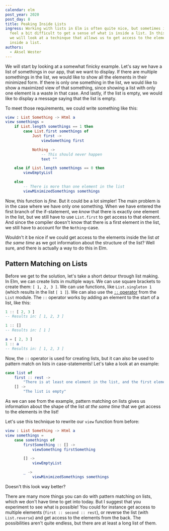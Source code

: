 ```yaml
---
calendar: elm
post_year: 2020
post_day: 8
title: Peaking Inside Lists
ingress: Working with lists in Elm is often quite nice, but sometimes it can
  feel a bit difficult to get a sense of what is inside a list. In this article
  we will look at a techinque that allows us to get access to the elements
  inside a list.
authors:
  - Aksel Wester
---
```

We will start by looking at a somewhat finicky example. Let's say we have a list of somethings in our app, that we want to display. If there are multiple somethings in the list, we would like to show all the elements in their minimized form. If there is only one something in the list, we would like to show a maximized view of that something, since showing a list with only one element is a waste in that case. And lastly, if the list is empty, we would like to display a message saying that the list is empty.

To meet those requirements, we could write something like this:

```elm
view : List Something -> Html a
view somethings =
    if List.length somethings == 1 then
        case List.first somethings of
            Just first ->
                viewSomething first

            Nothing ->
                -- This should never happen
                text ""

    else if List.length somethings == 0 then
        viewEmptyList

    else
        -- There is more than one element in the list
        viewMinimizedSomethings somethings
```

Now, this function is _fine_. But it could be a lot simpler! The main problem is in the case where we have only one something. When we have entered the first branch of the if-statement, we _know_ that there is exactly one element in the list, but we still have to use `List.first` to get access to that element. And since the compiler doesn't know that there is a first element in the list, we still have to account for the `Nothing`-case.

Wouldn't it be nice if we could get access to the elements inside the list _at the same time_ as we got information about the structure of the list? Well sure, and there is actually a way to do this in Elm.

## Pattern Matching on Lists

Before we get to the solution, let's take a short detour through list making. In Elm, we can create lists in multiple ways. We can use square brackets to create them: `[ 1, 2, 3 ]`. We can use functions, like `List.singleton 1` (which results in the list `[ 1 ]`). We can also use the [`::` operator](https://package.elm-lang.org/packages/elm/core/latest/List#::) from the `List` module. The `::` operator works by adding an element to the start of a list, like this:

```elm
1 :: [ 2, 3 ]
-- Results in: [ 1, 2, 3 ]

1 :: []
-- Results in: [ 1 ]

a = [ 2, 3 ]
1 :: a
-- Results in: [ 1, 2, 3 ]
```

Now, the `::` operator is used for creating lists, but it can also be used to pattern match on lists in case-statements! Let's take a look at an example:

```elm
case list of
    first :: rest ->
        "There is at least one element in the list, and the first element is: " ++ first
    [] ->
        "The list is empty"
```

As we can see from the example, pattern matching on lists gives us information about the shape of the list _at the same time_ that we get access to the elements in the list!

Let's use this technique to rewrite our `view` function from before:

```elm
view : List Something -> Html a
view somethings =
    case somethings of
        firstSomething :: [] ->
            viewSomething firstSomething

        [] ->
            viewEmptyList

        _ ->
            viewMinimizedSomethings somethings
```

Doesn't this look way better?

There are many more things you can do with pattern matching on lists, which we don't have time to get into today. But I suggest that you experiment to see what is possible! You could for instance get access to multiple elements (`first :: second :: rest`), or reverse the list (with `List.reverse`) and get access to the elements from the back. The possibilities aren't quite endless, but there are at least a long list of them.